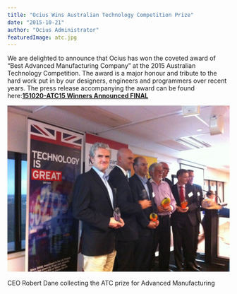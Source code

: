 ```yaml
---
title: "Ocius Wins Australian Technology Competition Prize"
date: "2015-10-21"
author: "Ocius Administrator"
featuredImage: atc.jpg
---
```


We are delighted to announce that Ocius has won the coveted award of “Best Advanced Manufacturing Company” at the 2015 Australian Technology Competition. The award is a major honour and tribute to the hard work put in by our designers, engineers and programmers over recent years. The press release accompanying the award can be found here:**[151020-ATC15 Winners Announced FINAL](./151020-ATC15-Winners-Announced-FINAL.pdf)**

![CEO Robert Dane collecting the ATC prize for Advanced Manufacturing](./atc.jpg)

<span class="caption">
  CEO Robert Dane collecting the ATC prize for Advanced Manufacturing
</span>

